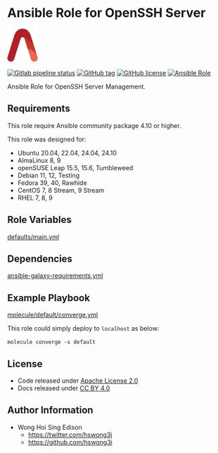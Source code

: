 # Ansible Role for OpenSSH Server

<a href="https://alvistack.com" title="AlviStack" target="_blank"><img src="/alvistack.svg" height="75" alt="AlviStack"></a>

[![Gitlab pipeline status](https://img.shields.io/gitlab/pipeline/alvistack/ansible-role-sshd/master)](https://gitlab.com/alvistack/ansible-role-sshd/-/pipelines)
[![GitHub tag](https://img.shields.io/github/tag/alvistack/ansible-role-sshd.svg)](https://github.com/alvistack/ansible-role-sshd/tags)
[![GitHub license](https://img.shields.io/github/license/alvistack/ansible-role-sshd.svg)](https://github.com/alvistack/ansible-role-sshd/blob/master/LICENSE)
[![Ansible Role](https://img.shields.io/badge/galaxy-alvistack.sshd-blue.svg)](https://galaxy.ansible.com/alvistack/sshd)

Ansible Role for OpenSSH Server Management.

## Requirements

This role require Ansible community package 4.10 or higher.

This role was designed for:

- Ubuntu 20.04, 22.04, 24.04, 24.10
- AlmaLinux 8, 9
- openSUSE Leap 15.5, 15.6, Tumbleweed
- Debian 11, 12, Testing
- Fedora 39, 40, Rawhide
- CentOS 7, 8 Stream, 9 Stream
- RHEL 7, 8, 9

## Role Variables

[defaults/main.yml](defaults/main.yml)

## Dependencies

[ansible-galaxy-requirements.yml](ansible-galaxy-requirements.yml)

## Example Playbook

[molecule/default/converge.yml](molecule/default/converge.yml)

This role could simply deploy to `localhost` as below:

    molecule converge -s default

## License

- Code released under [Apache License 2.0](LICENSE)
- Docs released under [CC BY 4.0](http://creativecommons.org/licenses/by/4.0/)

## Author Information

- Wong Hoi Sing Edison
  - <https://twitter.com/hswong3i>
  - <https://github.com/hswong3i>
